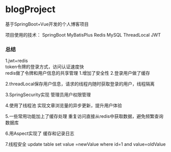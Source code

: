 # blogProject
基于SpringBoot+Vue开发的个人博客项目

项目使用的技术：
SpringBoot MyBatisPlus Redis MySQL ThreadLocal JWT

### 总结
1.jwt+redis  
  token令牌的登录方式，访问认证速度快  
  redis做了令牌和用户信息的共享管理 1.增加了安全性 2.登录用户做了缓存  
  
2.threadLocal保存用户信息，请求的线程内随时获取登录的用户，线程隔离  

3.SpringSecurity实现 管理员用户权限管理  

4.使用了线程池 实现文章浏览量的异步更新，提升用户体验  

5.一些常用功能加上了缓存处理 重复访问直接从redis中获取数据，避免频繁查询数据库  

6.用Aspect实现了 缓存和记录日志  

7.线程安全 update table set value =newValue where id=1 and value=oldValue  
